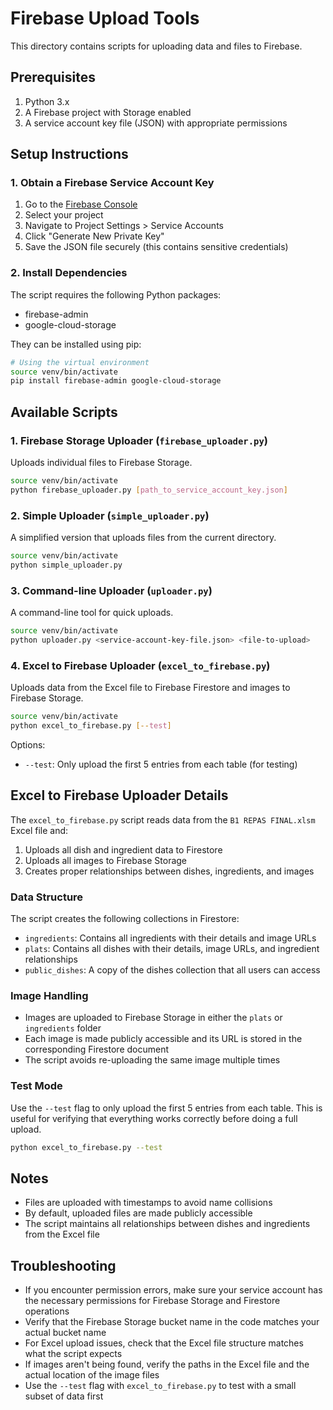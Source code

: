 # Firebase Upload Tools

This directory contains scripts for uploading data and files to Firebase.

## Prerequisites

1. Python 3.x
2. A Firebase project with Storage enabled
3. A service account key file (JSON) with appropriate permissions

## Setup Instructions

### 1. Obtain a Firebase Service Account Key

1. Go to the [Firebase Console](https://console.firebase.google.com/)
2. Select your project
3. Navigate to Project Settings > Service Accounts
4. Click "Generate New Private Key"
5. Save the JSON file securely (this contains sensitive credentials)

### 2. Install Dependencies

The script requires the following Python packages:
- firebase-admin
- google-cloud-storage

They can be installed using pip:

```bash
# Using the virtual environment
source venv/bin/activate
pip install firebase-admin google-cloud-storage
```

## Available Scripts

### 1. Firebase Storage Uploader (`firebase_uploader.py`)

Uploads individual files to Firebase Storage.

```bash
source venv/bin/activate
python firebase_uploader.py [path_to_service_account_key.json]
```

### 2. Simple Uploader (`simple_uploader.py`)

A simplified version that uploads files from the current directory.

```bash
source venv/bin/activate
python simple_uploader.py
```

### 3. Command-line Uploader (`uploader.py`)

A command-line tool for quick uploads.

```bash
source venv/bin/activate
python uploader.py <service-account-key-file.json> <file-to-upload>
```

### 4. Excel to Firebase Uploader (`excel_to_firebase.py`)

Uploads data from the Excel file to Firebase Firestore and images to Firebase Storage.

```bash
source venv/bin/activate
python excel_to_firebase.py [--test]
```

Options:
- `--test`: Only upload the first 5 entries from each table (for testing)

## Excel to Firebase Uploader Details

The `excel_to_firebase.py` script reads data from the `B1 REPAS FINAL.xlsm` Excel file and:

1. Uploads all dish and ingredient data to Firestore
2. Uploads all images to Firebase Storage
3. Creates proper relationships between dishes, ingredients, and images

### Data Structure

The script creates the following collections in Firestore:

- `ingredients`: Contains all ingredients with their details and image URLs
- `plats`: Contains all dishes with their details, image URLs, and ingredient relationships
- `public_dishes`: A copy of the dishes collection that all users can access

### Image Handling

- Images are uploaded to Firebase Storage in either the `plats` or `ingredients` folder
- Each image is made publicly accessible and its URL is stored in the corresponding Firestore document
- The script avoids re-uploading the same image multiple times

### Test Mode

Use the `--test` flag to only upload the first 5 entries from each table. This is useful for verifying that everything works correctly before doing a full upload.

```bash
python excel_to_firebase.py --test
```

## Notes

- Files are uploaded with timestamps to avoid name collisions
- By default, uploaded files are made publicly accessible
- The script maintains all relationships between dishes and ingredients from the Excel file

## Troubleshooting

- If you encounter permission errors, make sure your service account has the necessary permissions for Firebase Storage and Firestore operations
- Verify that the Firebase Storage bucket name in the code matches your actual bucket name
- For Excel upload issues, check that the Excel file structure matches what the script expects
- If images aren't being found, verify the paths in the Excel file and the actual location of the image files
- Use the `--test` flag with `excel_to_firebase.py` to test with a small subset of data first

